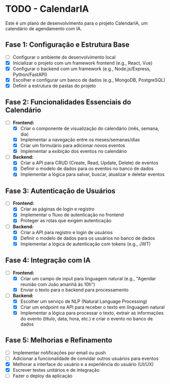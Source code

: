 # TODO - CalendarIA

Este é um plano de desenvolvimento para o projeto CalendarIA, um calendário de agendamento com IA.

## Fase 1: Configuração e Estrutura Base

- [ ] Configurar o ambiente de desenvolvimento local
- [x] Inicializar o projeto com um framework frontend (e.g., React, Vue)
- [x] Configurar o backend com um framework (e.g., Node.js/Express, Python/FastAPI)
- [x] Escolher e configurar um banco de dados (e.g., MongoDB, PostgreSQL)
- [x] Definir a estrutura de pastas do projeto

## Fase 2: Funcionalidades Essenciais do Calendário

- [ ] **Frontend:**
    - [x] Criar o componente de visualização do calendário (mês, semana, dia)
    - [x] Implementar a navegação entre os meses/semanas/dias
    - [x] Criar um formulário para adicionar novos eventos
    - [x] Implementar a exibição dos eventos no calendário
- [ ] **Backend:**
    - [x] Criar a API para CRUD (Create, Read, Update, Delete) de eventos
    - [x] Definir o modelo de dados para os eventos no banco de dados
    - [x] Implementar a lógica para salvar, buscar, atualizar e deletar eventos

## Fase 3: Autenticação de Usuários

- [ ] **Frontend:**
    - [x] Criar as páginas de login e registro
    - [x] Implementar o fluxo de autenticação no frontend
    - [x] Proteger as rotas que exigem autenticação
- [ ] **Backend:**
    - [x] Criar a API para registro e login de usuários
    - [x] Definir o modelo de dados para os usuários no banco de dados
    - [x] Implementar a lógica de autenticação com tokens (e.g., JWT)

## Fase 4: Integração com IA

- [ ] **Frontend:**
    - [x] Criar um campo de input para linguagem natural (e.g., "Agendar reunião com João amanhã às 10h")
    - [x] Enviar o texto para o backend para processamento
- [ ] **Backend:**
    - [x] Escolher um serviço de NLP (Natural Language Processing)
    - [x] Criar um endpoint na API para receber o texto em linguagem natural
    - [x] Implementar a lógica para processar o texto, extrair as informações do evento (título, data, hora, etc.) e criar o evento no banco de dados

## Fase 5: Melhorias e Refinamento

- [ ] Implementar notificações por email ou push
- [ ] Adicionar a funcionalidade de convidar outros usuários para eventos
- [x] Melhorar a interface do usuário e a experiência do usuário (UI/UX)
- [x] Escrever testes unitários e de integração
- [ ] Fazer o deploy da aplicação
